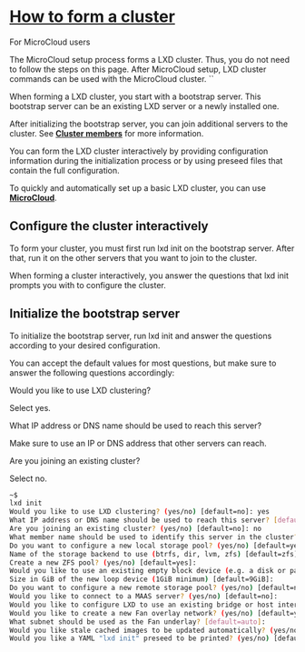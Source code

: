 # **[How to form a cluster](https://documentation.ubuntu.com/microcloud/latest/lxd/clustering/)**

For MicroCloud users

The MicroCloud setup process forms a LXD cluster. Thus, you do not need to follow the steps on this page. After MicroCloud setup, LXD cluster commands can be used with the MicroCloud cluster. ``

When forming a LXD cluster, you start with a bootstrap server. This bootstrap server can be an existing LXD server or a newly installed one.

After initializing the bootstrap server, you can join additional servers to the cluster. See **[Cluster members](https://documentation.ubuntu.com/microcloud/latest/lxd/explanation/clusters/#clustering-members)** for more information.

You can form the LXD cluster interactively by providing configuration information during the initialization process or by using preseed files that contain the full configuration.

To quickly and automatically set up a basic LXD cluster, you can use **[MicroCloud](https://documentation.ubuntu.com/microcloud/latest/lxd/howto/cluster_form/#use-microcloud)**.

## Configure the cluster interactively

To form your cluster, you must first run lxd init on the bootstrap server. After that, run it on the other servers that you want to join to the cluster.

When forming a cluster interactively, you answer the questions that lxd init prompts you with to configure the cluster.

## Initialize the bootstrap server

To initialize the bootstrap server, run lxd init and answer the questions according to your desired configuration.

You can accept the default values for most questions, but make sure to answer the following questions accordingly:

Would you like to use LXD clustering?

Select yes.

What IP address or DNS name should be used to reach this server?

Make sure to use an IP or DNS address that other servers can reach.

Are you joining an existing cluster?

Select no.

```bash
~$ 
lxd init
Would you like to use LXD clustering? (yes/no) [default=no]: yes
What IP address or DNS name should be used to reach this server? [default=192.0.2.101]:
Are you joining an existing cluster? (yes/no) [default=no]: no
What member name should be used to identify this server in the cluster? [default=server1]:
Do you want to configure a new local storage pool? (yes/no) [default=yes]:
Name of the storage backend to use (btrfs, dir, lvm, zfs) [default=zfs]:
Create a new ZFS pool? (yes/no) [default=yes]:
Would you like to use an existing empty block device (e.g. a disk or partition)? (yes/no) [default=no]:
Size in GiB of the new loop device (1GiB minimum) [default=9GiB]:
Do you want to configure a new remote storage pool? (yes/no) [default=no]:
Would you like to connect to a MAAS server? (yes/no) [default=no]:
Would you like to configure LXD to use an existing bridge or host interface? (yes/no) [default=no]:
Would you like to create a new Fan overlay network? (yes/no) [default=yes]:
What subnet should be used as the Fan underlay? [default=auto]:
Would you like stale cached images to be updated automatically? (yes/no) [default=yes]:
Would you like a YAML "lxd init" preseed to be printed? (yes/no) [default=no]:
```
